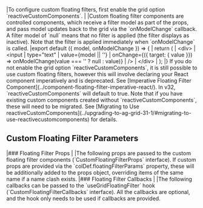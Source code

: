 <framework-specific-section frameworks="react">
|To configure custom floating filters, first enable the grid option `reactiveCustomComponents`.
|
|Custom floating filter components are controlled components, which receive a filter model as part of the props, and pass model updates back to the grid via the `onModelChange` callback. A filter model of `null` means that no filter is applied (the filter displays as inactive). Note that the filter is applied immediately when `onModelChange` is called.
</framework-specific-section>

<framework-specific-section frameworks="react">
<snippet transform={false} language="jsx">
|export default ({ model, onModelChange }) => {
|    return (
|        &lt;div>
|            &lt;input
|                type="text"
|                value={model || ''}
|                onChange={({ target: { value }}) => onModelChange(value === '' ? null : value)}
|            />
|        &lt;/div>
|    );
|}
</snippet>
</framework-specific-section>

<framework-specific-section frameworks="react">
<note>If you do not enable the grid option `reactiveCustomComponents`, it is still possible to use custom floating filters, however this will involve declaring your React component imperatively and is deprecated. See [Imperative Floating Filter Component](../component-floating-filter-imperative-react/). In v32, `reactiveCustomComponents` will default to true. Note that if you have existing custom components created without `reactiveCustomComponents`, these will need to be migrated. See [Migrating to Use reactiveCustomComponents](../upgrading-to-ag-grid-31-1/#migrating-to-use-reactivecustomcomponents) for details.</note>
</framework-specific-section>

<framework-specific-section frameworks="react">
<h2 id="custom-floating-filter-parameters">Custom Floating Filter Parameters</h2>
</framework-specific-section>

<framework-specific-section frameworks="react">
|### Floating Filter Props
|
|The following props are passed to the custom floating filter components (`CustomFloatingFilterProps` interface). If custom props are provided via the `colDef.floatingFilterParams` property, these will be additionally added to the props object, overriding items of the same name if a name clash exists.
</framework-specific-section>
<framework-specific-section frameworks="react">
<interface-documentation interfaceName='CustomFloatingFilterProps' config='{ "description": "" }'></interface-documentation>
</framework-specific-section>
<framework-specific-section frameworks="react">
|### Floating Filter Callbacks
|
|The following callbacks can be passed to the `useGridFloatingFilter` hook (`CustomFloatingFilterCallbacks` interface). All the callbacks are optional, and the hook only needs to be used if callbacks are provided.
</framework-specific-section>
<framework-specific-section frameworks="react">
<interface-documentation interfaceName='CustomFloatingFilterCallbacks' config='{ "description": "" }'></interface-documentation>
</framework-specific-section>
